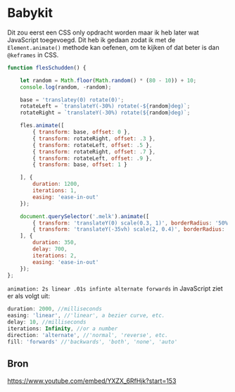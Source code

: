 # Babykit
Dit zou eerst een CSS only opdracht worden maar ik heb later wat JavaScript toegevoegd. Dit heb ik gedaan zodat ik met de `Element.animate()` methode kan oefenen, om te kijken of dat beter is dan `@keframes` in CSS.

```JavaScript
function flesSchudden() {

    let random = Math.floor(Math.random() * (80 - 10)) + 10;
    console.log(random, -random);

    base = 'translatey(0) rotate(0)';
    rotateLeft = `translateY(-30%) rotate(-${random}deg)`;
    rotateRight = `translateY(-30%) rotate(${random}deg)`;

    fles.animate([
        { transform: base, offset: 0 },
        { transform: rotateRight, offset: .3 },
        { transform: rotateLeft, offset: .5 },
        { transform: rotateRight, offset: .7 },
        { transform: rotateLeft, offset: .9 },
        { transform: base, offset: 1 }

    ], {
        duration: 1200,
        iterations: 1,
        easing: 'ease-in-out'
    });

    document.querySelector('.melk').animate([
        { transform: 'translateY(0) scale(0.3, 1)', borderRadius: '50% / 67% 67% 33% 33%', opacity: 1 },
        { transform: 'translateY(-35vh) scale(2, 0.4)', borderRadius: '50% / 33% 33% 67% 67%', opacity: .2 }
    ], {
        duration: 350,
        delay: 700,
        iterations: 2,
        easing: 'ease-in-out'
    });
};
```
`animation: 2s linear .01s infinte alternate forwards` in JavaScript ziet er als volgt uit:
```Javascript
duration: 2000, //milliseconds
easing: 'linear', //'linear', a bezier curve, etc.
delay: 10, //milliseconds
iterations: Infinity, //or a number
direction: 'alternate', //'normal', 'reverse', etc.
fill: 'forwards' //'backwards', 'both', 'none', 'auto'
```

## Bron
https://www.youtube.com/embed/YXZX_6RfHjk?start=153

